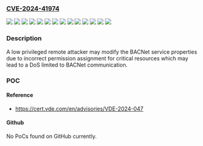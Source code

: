 ### [CVE-2024-41974](https://cve.mitre.org/cgi-bin/cvename.cgi?name=CVE-2024-41974)
![](https://img.shields.io/static/v1?label=Product&message=CC100%200751%2F9x01&color=blue)
![](https://img.shields.io/static/v1?label=Product&message=CC100%200751-9x01&color=blue)
![](https://img.shields.io/static/v1?label=Product&message=Edge%20Controller%200752-8303%2F8000-0002&color=blue)
![](https://img.shields.io/static/v1?label=Product&message=PFC100%20G2%200750-811x-xxxx-xxxx&color=blue)
![](https://img.shields.io/static/v1?label=Product&message=PFC200%20G2%200750-821x%2Fxxx-xxx&color=blue)
![](https://img.shields.io/static/v1?label=Product&message=PFC200%20G2%20750-821x-xxx-xxx&color=blue)
![](https://img.shields.io/static/v1?label=Product&message=TP600%200762-420x%2F8000-000x&color=blue)
![](https://img.shields.io/static/v1?label=Product&message=TP600%200762-430x%2F8000-000x&color=blue)
![](https://img.shields.io/static/v1?label=Product&message=TP600%200762-520x%2F8000-000x&color=blue)
![](https://img.shields.io/static/v1?label=Product&message=TP600%200762-530x%2F8000-000x&color=blue)
![](https://img.shields.io/static/v1?label=Product&message=TP600%200762-620x%2F8000-000x&color=blue)
![](https://img.shields.io/static/v1?label=Product&message=TP600%200762-630x%2F8000-000x&color=blue)
![](https://img.shields.io/static/v1?label=Version&message=0.0.0%20&color=brightgreen)
![](https://img.shields.io/static/v1?label=Vulnerability&message=CWE-732%20Incorrect%20Permission%20Assignment%20for%20Critical%20Resource&color=brightgreen)

### Description

A low privileged remote attacker may modify the BACNet service properties due to incorrect permission assignment for critical resources which may lead to a DoS limited to BACNet communication.

### POC

#### Reference
- https://cert.vde.com/en/advisories/VDE-2024-047

#### Github
No PoCs found on GitHub currently.

